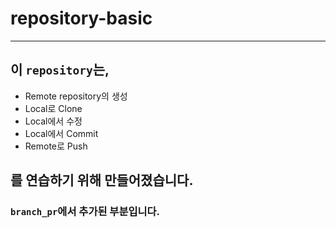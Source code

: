 # repository-basic
---
## 이 `repository`는,
- Remote repository의 생성
- Local로 Clone
- Local에서 수정
- Local에서 Commit
- Remote로 Push
## 를 연습하기 위해 만들어졌습니다.

### `branch_pr`에서 추가된 부분입니다.